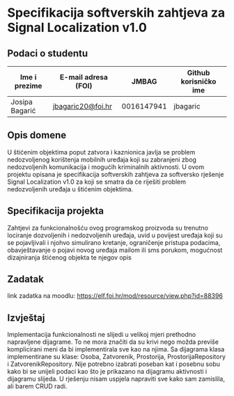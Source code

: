 
# Specifikacija softverskih zahtjeva za Signal Localization v1.0

## Podaci o studentu

Ime i prezime | E-mail adresa (FOI) | JMBAG | Github korisničko ime
------------  | ------------------- | ----- | ---------------------
Josipa Bagarić | jbagaric20@foi.hr | 0016147941 | jbagaric


## Opis domene
U štićenim objektima poput zatvora i kaznionica javlja se problem nedozvoljenog korištenja mobilnih uređaja koji su zabranjeni zbog nedozvoljenih komunikacija i mogućih kriminalnih aktivnosti. U ovom projektu opisana je specifikacija softverskih zahtjeva za softversko rješenje Signal Localization v1.0 za koji se smatra da će riješiti problem nedozvoljenih uređaja u štićenim objektima.

## Specifikacija projekta
Zahtjevi za funkcionalnošću ovog programskog proizvoda su trenutno lociranje dozvoljenih i nedozvoljenih uređaja, uvid u povijest uređaja koji su se pojavljivali i njohvo simulirano kretanje, ograničenje pristupa podacima, obavještavanje o pojavi novog uređaja mailom ili sms porukom, mogućnost dizajniranja štićenog objekta te njegov opis

## Zadatak
link zadatka na moodlu: https://elf.foi.hr/mod/resource/view.php?id=88396

## Izvještaj
Implementacija funkcionalnosti ne slijedi u velikoj mjeri prethodno napravljene dijagrame. To ne mora značiti da su krivi nego možda previše komplicirani meni da bi implementirala sve kao na njima. Sa dijagrama klasa implementirane su klase: Osoba, Zatvorenik, Prostorija, ProstorijaRepository i ZatvorenikRepository. Nije potrebno izabrati poseban kat i posebnu sobu kako bi se unijeli podaci kao što je prikazano na dijagramu aktivnosti i dijagramu slijeda. U rješenju nisam uspjela napraviti sve kako sam zamislila, ali barem CRUD radi.

